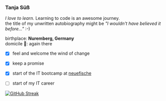 ### Tanja Süß 

*I love to learn.* Learning to code is an awesome journey.  
the title of my unwritten autobiography might be  *"I wouldn't have believed it before..."* :-)

birthplace: __Nuremberg, Germany__  
domicile 🏡: again there 


- [x] feel and welcome the wind of change
- [x] keep a promise
- [x] start of the IT bootcamp at [neuefische](https://www.neuefische.de)
- [ ] start of my IT career


[![GitHub Streak](https://github-readme-streak-stats.herokuapp.com/?user=ttaannjjaa)](https://git.io/streak-stats)
